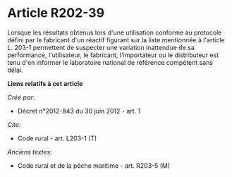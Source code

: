 # Article R202-39

Lorsque les résultats obtenus lors d'une utilisation conforme au protocole défini par le fabricant d'un réactif figurant sur
la liste mentionnée à l'article L. 203-1 permettent de suspecter une variation inattendue de sa performance, l'utilisateur,
le fabricant, l'importateur ou le distributeur est tenu d'en informer le laboratoire national de référence compétent sans
délai.

**Liens relatifs à cet article**

_Créé par_:

  - Décret n°2012-843 du 30 juin 2012 - art. 1

_Cite_:

  - Code rural - art. L203-1 (T)

_Anciens textes_:

  - Code rural et de la pêche maritime - art. R203-5 (M)
